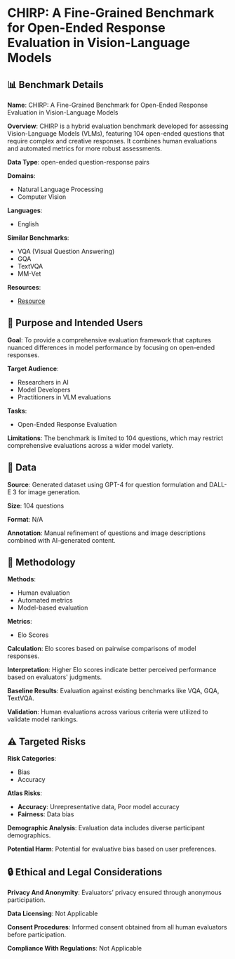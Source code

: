 # CHIRP: A Fine-Grained Benchmark for Open-Ended Response Evaluation in Vision-Language Models

## 📊 Benchmark Details

**Name**: CHIRP: A Fine-Grained Benchmark for Open-Ended Response Evaluation in Vision-Language Models

**Overview**: CHIRP is a hybrid evaluation benchmark developed for assessing Vision-Language Models (VLMs), featuring 104 open-ended questions that require complex and creative responses. It combines human evaluations and automated metrics for more robust assessments.

**Data Type**: open-ended question-response pairs

**Domains**:
- Natural Language Processing
- Computer Vision

**Languages**:
- English

**Similar Benchmarks**:
- VQA (Visual Question Answering)
- GQA
- TextVQA
- MM-Vet

**Resources**:
- [Resource](https://huggingface.co/datasets/Anonymous1234565/CHIRP)

## 🎯 Purpose and Intended Users

**Goal**: To provide a comprehensive evaluation framework that captures nuanced differences in model performance by focusing on open-ended responses.

**Target Audience**:
- Researchers in AI
- Model Developers
- Practitioners in VLM evaluations

**Tasks**:
- Open-Ended Response Evaluation

**Limitations**: The benchmark is limited to 104 questions, which may restrict comprehensive evaluations across a wider model variety.

## 💾 Data

**Source**: Generated dataset using GPT-4 for question formulation and DALL-E 3 for image generation.

**Size**: 104 questions

**Format**: N/A

**Annotation**: Manual refinement of questions and image descriptions combined with AI-generated content.

## 🔬 Methodology

**Methods**:
- Human evaluation
- Automated metrics
- Model-based evaluation

**Metrics**:
- Elo Scores

**Calculation**: Elo scores based on pairwise comparisons of model responses.

**Interpretation**: Higher Elo scores indicate better perceived performance based on evaluators' judgments.

**Baseline Results**: Evaluation against existing benchmarks like VQA, GQA, TextVQA.

**Validation**: Human evaluations across various criteria were utilized to validate model rankings.

## ⚠️ Targeted Risks

**Risk Categories**:
- Bias
- Accuracy

**Atlas Risks**:
- **Accuracy**: Unrepresentative data, Poor model accuracy
- **Fairness**: Data bias

**Demographic Analysis**: Evaluation data includes diverse participant demographics.

**Potential Harm**: Potential for evaluative bias based on user preferences.

## 🔒 Ethical and Legal Considerations

**Privacy And Anonymity**: Evaluators’ privacy ensured through anonymous participation.

**Data Licensing**: Not Applicable

**Consent Procedures**: Informed consent obtained from all human evaluators before participation.

**Compliance With Regulations**: Not Applicable
